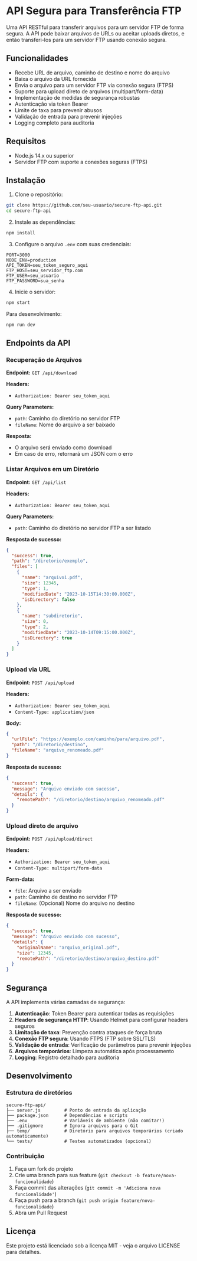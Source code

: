 # API Segura para Transferência FTP

Uma API RESTful para transferir arquivos para um servidor FTP de forma segura. A API pode baixar arquivos de URLs ou aceitar uploads diretos, e então transferi-los para um servidor FTP usando conexão segura.

## Funcionalidades

- Recebe URL de arquivo, caminho de destino e nome do arquivo
- Baixa o arquivo da URL fornecida
- Envia o arquivo para um servidor FTP via conexão segura (FTPS)
- Suporte para upload direto de arquivos (multipart/form-data)
- Implementação de medidas de segurança robustas
- Autenticação via token Bearer
- Limite de taxa para prevenir abusos
- Validação de entrada para prevenir injeções
- Logging completo para auditoria

## Requisitos

- Node.js 14.x ou superior
- Servidor FTP com suporte a conexões seguras (FTPS)

## Instalação

1. Clone o repositório:
```bash
git clone https://github.com/seu-usuario/secure-ftp-api.git
cd secure-ftp-api
```

2. Instale as dependências:
```bash
npm install
```

3. Configure o arquivo `.env` com suas credenciais:
```
PORT=3000
NODE_ENV=production
API_TOKEN=seu_token_seguro_aqui
FTP_HOST=seu_servidor_ftp.com
FTP_USER=seu_usuario
FTP_PASSWORD=sua_senha
```

4. Inicie o servidor:
```bash
npm start
```

Para desenvolvimento:
```bash
npm run dev
```

## Endpoints da API

### Recuperação de Arquivos

**Endpoint:** `GET /api/download`

**Headers:**
- `Authorization: Bearer seu_token_aqui`

**Query Parameters:**
- `path`: Caminho do diretório no servidor FTP
- `fileName`: Nome do arquivo a ser baixado

**Resposta:**
- O arquivo será enviado como download
- Em caso de erro, retornará um JSON com o erro

### Listar Arquivos em um Diretório

**Endpoint:** `GET /api/list`

**Headers:**
- `Authorization: Bearer seu_token_aqui`

**Query Parameters:**
- `path`: Caminho do diretório no servidor FTP a ser listado

**Resposta de sucesso:**
```json
{
  "success": true,
  "path": "/diretorio/exemplo",
  "files": [
    {
      "name": "arquivo1.pdf",
      "size": 12345,
      "type": 1,
      "modifiedDate": "2023-10-15T14:30:00.000Z",
      "isDirectory": false
    },
    {
      "name": "subdiretorio",
      "size": 0,
      "type": 2,
      "modifiedDate": "2023-10-14T09:15:00.000Z",
      "isDirectory": true
    }
  ]
}
```

### Upload via URL

**Endpoint:** `POST /api/upload`

**Headers:**
- `Authorization: Bearer seu_token_aqui`
- `Content-Type: application/json`

**Body:**
```json
{
  "urlFile": "https://exemplo.com/caminho/para/arquivo.pdf",
  "path": "/diretorio/destino",
  "fileName": "arquivo_renomeado.pdf"
}
```

**Resposta de sucesso:**
```json
{
  "success": true,
  "message": "Arquivo enviado com sucesso",
  "details": {
    "remotePath": "/diretorio/destino/arquivo_renomeado.pdf"
  }
}
```

### Upload direto de arquivo

**Endpoint:** `POST /api/upload/direct`

**Headers:**
- `Authorization: Bearer seu_token_aqui`
- `Content-Type: multipart/form-data`

**Form-data:**
- `file`: Arquivo a ser enviado
- `path`: Caminho de destino no servidor FTP
- `fileName`: (Opcional) Nome do arquivo no destino

**Resposta de sucesso:**
```json
{
  "success": true,
  "message": "Arquivo enviado com sucesso",
  "details": {
    "originalName": "arquivo_original.pdf",
    "size": 12345,
    "remotePath": "/diretorio/destino/arquivo_destino.pdf"
  }
}
```

## Segurança

A API implementa várias camadas de segurança:

1. **Autenticação**: Token Bearer para autenticar todas as requisições
2. **Headers de segurança HTTP**: Usando Helmet para configurar headers seguros
3. **Limitação de taxa**: Prevenção contra ataques de força bruta
4. **Conexão FTP segura**: Usando FTPS (FTP sobre SSL/TLS)
5. **Validação de entrada**: Verificação de parâmetros para prevenir injeções
6. **Arquivos temporários**: Limpeza automática após processamento
7. **Logging**: Registro detalhado para auditoria

## Desenvolvimento

### Estrutura de diretórios

```
secure-ftp-api/
├── server.js         # Ponto de entrada da aplicação
├── package.json      # Dependências e scripts
├── .env              # Variáveis de ambiente (não comitar!)
├── .gitignore        # Ignora arquivos para o Git
├── temp/             # Diretório para arquivos temporários (criado automaticamente)
└── tests/            # Testes automatizados (opcional)
```

### Contribuição

1. Faça um fork do projeto
2. Crie uma branch para sua feature (`git checkout -b feature/nova-funcionalidade`)
3. Faça commit das alterações (`git commit -m 'Adiciona nova funcionalidade'`)
4. Faça push para a branch (`git push origin feature/nova-funcionalidade`)
5. Abra um Pull Request

## Licença

Este projeto está licenciado sob a licença MIT - veja o arquivo LICENSE para detalhes.

